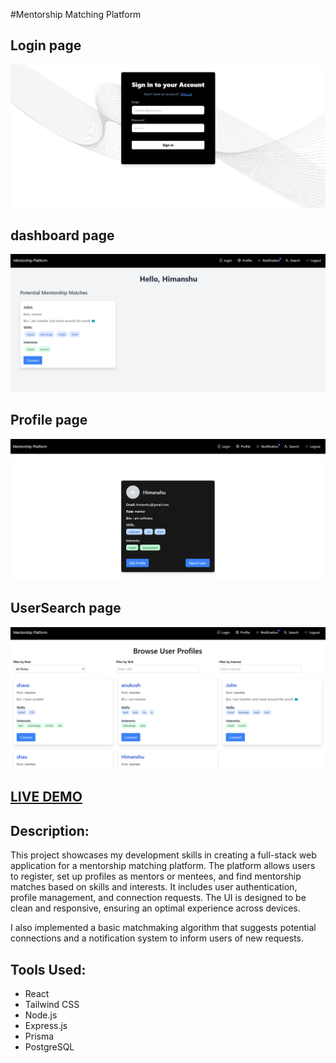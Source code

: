 #Mentorship Matching Platform
## Login page
<img src='./images/Screenshot 2024-12-09 002159.png' alt='Mentorship Platform'>

## dashboard page
<img src='./images/Screenshot 2024-12-09 002120.png' alt='Mentorship Platform'>

## Profile page
<img src='./images/Screenshot 2024-12-09 002106.png' alt='Mentorship Platform'>

## UserSearch page
<img src='./images/Screenshot 2024-12-09 002137.png' alt='Mentorship Platform'>

## [LIVE DEMO]()
## Description:
This project showcases my development skills in creating a full-stack web application for a mentorship matching platform. The platform allows users to register, set up profiles as mentors or mentees, and find mentorship matches based on skills and interests. It includes user authentication, profile management, and connection requests. The UI is designed to be clean and responsive, ensuring an optimal experience across devices.

I also implemented a basic matchmaking algorithm that suggests potential connections and a notification system to inform users of new requests.

## Tools Used:
* React
* Tailwind CSS
* Node.js
* Express.js
* Prisma
* PostgreSQL